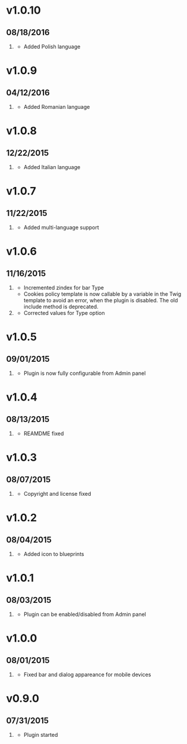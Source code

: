 # v1.0.10
## 08/18/2016

1. [](#new)
    * Added Polish language

# v1.0.9
## 04/12/2016

1. [](#new)
    * Added Romanian language

# v1.0.8
## 12/22/2015

1. [](#new)
    * Added Italian language

# v1.0.7
## 11/22/2015

1. [](#new)
    * Added multi-language support

# v1.0.6
## 11/16/2015

1. [](#improved)
    * Incremented zindex for bar Type
    * Cookies policy template is now callable by a variable in the Twig template to avoid an error, when the plugin is disabled. The old include method is deprecated.
2. [](#bugfix)
    * Corrected values for Type option

# v1.0.5
## 09/01/2015

1. [](#improved)
    * Plugin is now fully configurable from Admin panel

# v1.0.4
## 08/13/2015

1. [](#bugfix)
    * REAMDME fixed

# v1.0.3
## 08/07/2015

1. [](#bugfix)
    * Copyright and license fixed

# v1.0.2
## 08/04/2015

1. [](#improved)
    * Added icon to blueprints

# v1.0.1
## 08/03/2015

1. [](#improved)
    * Plugin can be enabled/disabled from Admin panel

# v1.0.0
## 08/01/2015

1. [](#bugfix)
    * Fixed bar and dialog appareance for mobile devices

# v0.9.0
## 07/31/2015

1. [](#new)
    * Plugin started
